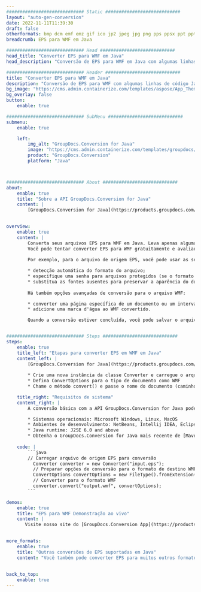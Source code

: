 ```yaml
---
############################# Static ############################
layout: "auto-gen-conversion"
date: 2022-11-11T11:39:30
draft: false
otherformats: bmp dcm emf emz gif ico jp2 jpeg jpg png pps ppsx ppt pptx psb psd svg svgz tga tif tiff webp wmf wmz
breadcrumb: EPS para WMF em Java

############################# Head ############################
head_title: "Converter EPS para WMF em Java"
head_description: "Conversão de EPS para WMF em Java com algumas linhas de código. Converta mais de 160 formatos de arquivo usando a API de conversão de documentos do GroupDocs para Java"

############################# Header ############################
title: "Converter EPS para WMF em Java"
description: "Conversão de EPS para WMF com algumas linhas de código Java"
bg_image: "https://cms.admin.containerize.com/templates/aspose/App_Themes/V3/images/bg/header1.png"
bg_overlay: false
button:
    enable: true

############################# SubMenu ############################
submenu:
    enable: true

    left:
        img_alt: "GroupDocs.Conversion for Java"
        image: "https://cms.admin.containerize.com/templates/groupdocs/images/product-logos/90x90-noborder/groupdocs-conversion-java.png"
        product: "GroupDocs.Conversion"
        platform: "Java"



############################# About ############################
about:
    enable: true
    title: "Sobre a API GroupDocs.Conversion for Java"
    content: |
        [GroupDocs.Conversion for Java](https://products.groupdocs.com/conversion/java/) é uma API avançada de conversão de formato de arquivo para conversão entre formatos populares de imagem e documento, como Microsoft Office, OpenDocument, PDF, HTML, e-mail, CAD. e muito mais com apenas algumas linhas de código. A API nativa detecta automaticamente os formatos dos documentos originais e oferece muitas opções para personalizar os documentos convertidos. Juntamente com a função de extrair informações de um documento, ele também suporta o armazenamento em cache dos resultados da conversão para o disco local por padrão. No entanto, qualquer tipo de armazenamento em cache pode ser suportado pela implementação das interfaces apropriadas - Amazon S3, Dropbox, Google Drive, Windows Azure, Reddis ou quaisquer outras.
    

overview:
    enable: true
    content: |
        Converta seus arquivos EPS para WMF em Java. Leva apenas algumas linhas de código Java em qualquer plataforma de sua escolha, como Windows, Linux, macOS.
        Você pode tentar converter EPS para WMF gratuitamente e avaliar a qualidade dos resultados da conversão. Junto com scripts de conversão de arquivo simples, você pode tentar opções mais sofisticadas para carregar o arquivo de origem EPS e armazenar a saída WMF. 
        
        Por exemplo, para o arquivo de origem EPS, você pode usar as seguintes opções de carregamento:

        * detecção automática do formato do arquivo;
        * especifique uma senha para arquivos protegidos (se o formato de arquivo for compatível);
        * substitua as fontes ausentes para preservar a aparência do documento.
        
        Há também opções avançadas de conversão para o arquivo WMF:

        * converter uma página específica de um documento ou um intervalo de páginas;
        * adicione uma marca d'água ao WMF convertido.

        Quando a conversão estiver concluída, você pode salvar o arquivo WMF no caminho do arquivo local ou em qualquer armazenamento de terceiros, como FTP, Amazon S3, Google Drive, Dropbox etc. Observe - para converter EPS para WMF, você não precisa instalar nenhum software adicional, como MS Office, Open Office, Adobe Acrobat Reader etc.


############################# Steps ############################
steps:
    enable: true
    title_left: "Etapas para converter EPS em WMF em Java"
    content_left: |
        [GroupDocs.Conversion for Java](https://products.groupdocs.com/conversion/java/) permite que os desenvolvedores convertam facilmente o arquivo EPS para WMF com algumas linhas de código.
        
        * Crie uma nova instância da classe Converter e carregue o arquivo EPS com o caminho completo
        * Defina ConvertOptions para o tipo de documento como WMF
        * Chame o método convert() e passe o nome do documento (caminho completo) e formato (WMF) como parâmetro

    title_right: "Requisitos de sistema"
    content_right: |
        A conversão básica com a API GroupDocs.Conversion for Java pode ser feita com apenas algumas linhas de código. Nossas APIs são suportadas em todas as principais plataformas e sistemas operacionais. Antes de executar o código abaixo, certifique-se de ter os seguintes pré-requisitos instalados em seu sistema.

        * Sistemas operacionais: Microsoft Windows, Linux, MacOS
        * Ambientes de desenvolvimento: NetBeans, Intellij IDEA, Eclipse, etc.
        * Java runtime: J2SE 6.0 and above
        * Obtenha o GroupDocs.Conversion for Java mais recente de [Maven](https://repository.groupdocs.com/webapp/#/artifacts/browse/tree/General/repo/com/groupdocs/groupdocs-conversion)
         
    code: |
        ```java    
        // Carregar arquivo de origem EPS para conversão
          Converter converter = new Converter("input.eps");
          // Preparar opções de conversão para o formato de destino WMF
          ConvertOptions convertOptions = new FileType().fromExtension("wmf").getConvertOptions();
          // Converter para o formato WMF
          converter.convert("output.wmf", convertOptions);
        ```

demos:
    enable: true
    title: "EPS para WMF Demonstração ao vivo"
    content: |
       Visite nosso site do [GroupDocs.Conversion App](https://products.groupdocs.app/conversion/family) e experimente a conversão de EPS para WMF agora. A demonstração gratuita tem os seguintes benefícios
          

more_formats:
    enable: true
    title: "Outras conversões de EPS suportadas em Java"
    content: "Você também pode converter EPS para muitos outros formatos de arquivo. Por favor, veja a lista abaixo."
       
       
back_to_top:
    enable: true
---
```


